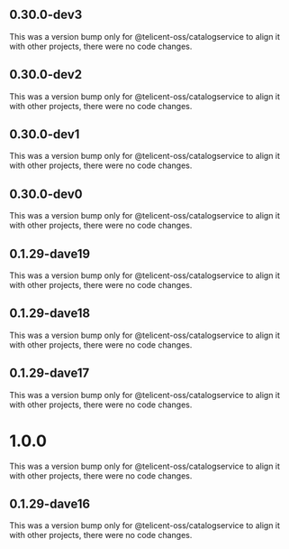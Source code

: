 ## 0.30.0-dev3

This was a version bump only for @telicent-oss/catalogservice to align it with other projects, there were no code changes.

## 0.30.0-dev2

This was a version bump only for @telicent-oss/catalogservice to align it with other projects, there were no code changes.

## 0.30.0-dev1

This was a version bump only for @telicent-oss/catalogservice to align it with other projects, there were no code changes.

## 0.30.0-dev0

This was a version bump only for @telicent-oss/catalogservice to align it with other projects, there were no code changes.

## 0.1.29-dave19

This was a version bump only for @telicent-oss/catalogservice to align it with other projects, there were no code changes.

## 0.1.29-dave18

This was a version bump only for @telicent-oss/catalogservice to align it with other projects, there were no code changes.

## 0.1.29-dave17

This was a version bump only for @telicent-oss/catalogservice to align it with other projects, there were no code changes.

# 1.0.0

This was a version bump only for @telicent-oss/catalogservice to align it with other projects, there were no code changes.

## 0.1.29-dave16

This was a version bump only for @telicent-oss/catalogservice to align it with other projects, there were no code changes.